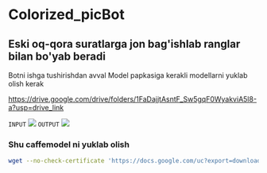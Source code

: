 # Colorized_picBot

## Eski oq-qora suratlarga jon bag'ishlab ranglar bilan bo'yab beradi

Botni ishga tushirishdan avval Model papkasiga kerakli modellarni yuklab olish kerak<br>

https://drive.google.com/drive/folders/1FaDajjtAsntF_Sw5gqF0WyakviA5l8-a?usp=drive_link<br>

```INPUT```
![](users/5413986641/input.jpg)
```OUTPUT```
![](users/5413986641/output.jpg)

### Shu caffemodel ni yuklab olish
```sh
wget --no-check-certificate 'https://docs.google.com/uc?export=download&id=1EshSEknFNC0eknpyLk39N1x-PKRi4Vpv' -O Model/colorization_release_v2.caffemodel
```

